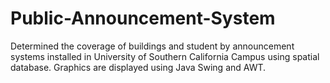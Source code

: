 Public-Announcement-System
==========================

Determined the coverage of buildings and student by announcement systems installed in University of Southern California Campus using spatial database. Graphics are displayed using Java Swing and AWT.
